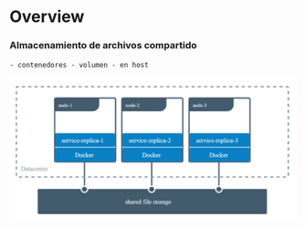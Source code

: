 
# Overview

### Almacenamiento de archivos compartido 

    - contenedores - volumen - en host 

![diagrama](./img/overview.png)